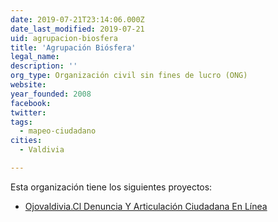 ```yaml
---
date: 2019-07-21T23:14:06.000Z
date_last_modified: 2019-07-21
uid: agrupacion-biosfera
title: 'Agrupación Biósfera'
legal_name: 
description: ''
org_type: Organización civil sin fines de lucro (ONG)
website: 
year_founded: 2008
facebook: 
twitter: 
tags:
  - mapeo-ciudadano
cities: 
  - Valdivia

---
```


Esta organización tiene los siguientes proyectos:

- [Ojovaldivia.Cl Denuncia Y Articulación Ciudadana En Línea](/proyectos/ojovaldivia-cl-denuncia-y-articulacion-ciudadana-en-linea)
